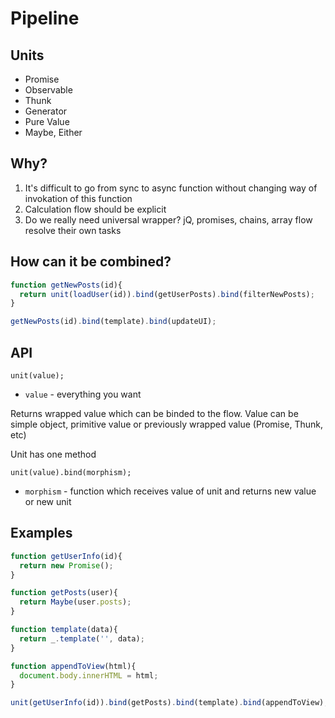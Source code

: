 # Pipeline

## Units

 - Promise
 - Observable
 - Thunk
 - Generator
 - Pure Value
 - Maybe, Either

## Why?

 1. It's difficult to go from sync to async function without changing way of invokation of this function
 2. Calculation flow should be explicit
 3. Do we really need universal wrapper? jQ, promises, chains, array flow resolve their own tasks

## How can it be combined?

```javascript
function getNewPosts(id){
  return unit(loadUser(id)).bind(getUserPosts).bind(filterNewPosts);
}

getNewPosts(id).bind(template).bind(updateUI);
```

## API

    unit(value);

 * `value` - everything you want

Returns wrapped value which can be binded to the flow. Value can be simple object, primitive value or previously wrapped value (Promise, Thunk, etc)

Unit has one method

    unit(value).bind(morphism);

 * `morphism` - function which receives value of unit and returns new value or new unit

## Examples

```javascript
function getUserInfo(id){
  return new Promise();
}

function getPosts(user){
  return Maybe(user.posts);
}

function template(data){
  return _.template('', data);
}

function appendToView(html){
  document.body.innerHTML = html;
}

unit(getUserInfo(id)).bind(getPosts).bind(template).bind(appendToView);
```
